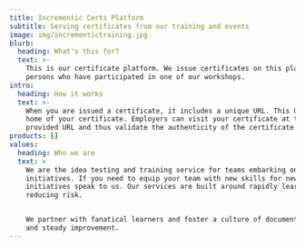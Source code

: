 ```yaml
---
title: Incrementic Certs Platform
subtitle: Serving certificates from our training and events
image: img/incrementictraining.jpg
blurb:
  heading: What's this for?
  text: >-
    This is our certificate platform. We issue certificates on this platform for
    persons who have participated in one of our workshops.
intro:
  heading: How it works
  text: >-
    When you are issued a certificate, it includes a unique URL. This URL is the
    home of your certificate. Employers can visit your certificate at the
    provided URL and thus validate the authenticity of the certificate.
products: []
values:
  heading: Who we are
  text: >
    We are the idea testing and training service for teams embarking on new
    initiatives. If you need to equip your team with new skills for new
    initiatives speak to us. Our services are built around rapidly learning and
    reducing risk. 


    We partner with fanatical learners and foster a culture of documentation,
    and steady improvement.
---
```


